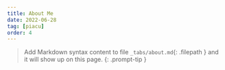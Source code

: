 ```yaml
---
title: About Me
date: 2022-06-28
tag: [piacu]
order: 4
---
```


> Add Markdown syntax content to file `_tabs/about.md`{: .filepath } and it will show up on this page.
> {: .prompt-tip }

